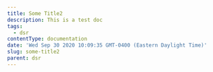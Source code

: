 ```yaml
---
title: Some Title2
description: This is a test doc
tags:
  - dsr
contentType: documentation
date: 'Wed Sep 30 2020 10:09:35 GMT-0400 (Eastern Daylight Time)'
slug: some-title2
parent: dsr
---
```

